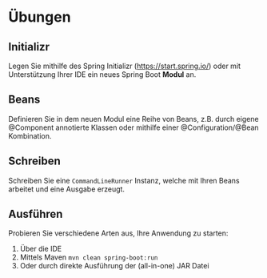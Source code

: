 # Übungen

## Initializr

Legen Sie mithilfe des Spring Initializr (https://start.spring.io/)
oder mit Unterstützung Ihrer IDE ein neues Spring Boot **Modul** an.

## Beans

Definieren Sie in dem neuen Modul eine Reihe von Beans, z.B. durch eigene @Component annotierte
Klassen oder mithilfe einer @Configuration/@Bean Kombination.

## Schreiben 

Schreiben Sie eine `CommandLineRunner` Instanz, welche mit Ihren Beans arbeitet und eine
Ausgabe erzeugt.

## Ausführen

Probieren Sie verschiedene Arten aus, Ihre Anwendung zu starten:

1. Über die IDE
2. Mittels Maven `mvn clean spring-boot:run`
3. Oder durch direkte Ausführung der (all-in-one) JAR Datei